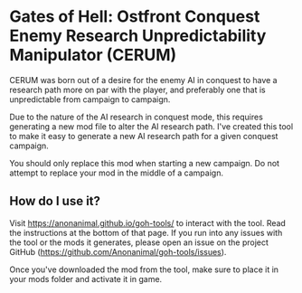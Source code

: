 # Gates of Hell: Ostfront Conquest Enemy Research Unpredictability Manipulator (CERUM)

CERUM was born out of a desire for the enemy AI in conquest to have a research path more on par with the player, and preferably one that is unpredictable from campaign to campaign.

Due to the nature of the AI research in conquest mode, this requires generating a new mod file to alter the AI research path. I've created this tool to make it easy to generate a new AI research path for a given conquest campaign.

You should only replace this mod when starting a new campaign. Do not attempt to replace your mod in the middle of a campaign.

## How do I use it?

Visit https://anonanimal.github.io/goh-tools/ to interact with the tool. Read the instructions at the bottom of that page. If you run into any issues with the tool or the mods it generates, please open an issue  on the project GitHub (https://github.com/Anonanimal/goh-tools/issues).

Once you've downloaded the mod from the tool, make sure to place it in your mods folder and activate it in game. 

